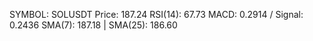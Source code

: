 SYMBOL: SOLUSDT
Price: 187.24
RSI(14): 67.73
MACD: 0.2914 / Signal: 0.2436
SMA(7): 187.18 | SMA(25): 186.60
